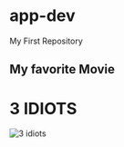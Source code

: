 # app-dev
My First Repository

## **My favorite Movie**

# **3 IDIOTS**
![3 idiots](https://user-images.githubusercontent.com/120563937/207578415-495799a0-ad79-42b6-9f07-ae8c969dd0f4.jpg)


